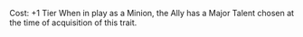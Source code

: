 Cost: +1 Tier
When in play as a Minion, the Ally has a Major Talent chosen at the time of acquisition of this trait.